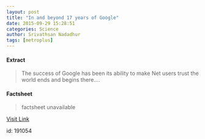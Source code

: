 ```yaml
---
layout: post
title: "In and beyond 17 years of Google"
date: 2015-09-29 15:28:51
categories: Science
author: Srivathsan Nadadhur
tags: [metroplus]
---
```



#### Extract
>The success of Google has been its ability to make Net users trust the world ends and begins there....

#### Factsheet
>factsheet unavailable

[Visit Link](http://www.thehindu.com/features/metroplus/in-and-beyond-17-years-of-google/article7702284.ece?utm_source=RSS_Feed&utm_medium=RSS&utm_campaign=RSS_Syndication)

id:  191054

